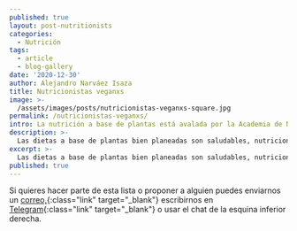 ```yaml
---
published: true
layout: post-nutritionists
categories:
  - Nutrición
tags:
  - article
  - blog-gallery
date: '2020-12-30'
author: Alejandro Narváez Isaza
title: Nutricionistas veganxs
image: >-
  /assets/images/posts/nutricionistas-veganxs-square.jpg
permalink: /nutricionistas-veganxs/
intro: La nutrición a base de plantas está avalada por la Academia de Nutrición y Dietética <i>Academy of Nutrition and Dietetics</i> desde el 2016. las dietas a base de plantas bien planeadas son saludables, nutricionalmente adecuadas y más sostenibles ambientalmente. Sin embargo la mayoría de nutricionistas todavía recomiendan consumir alimentos de origen animal. En esta lista puedes encontrar nutricionistas especializadxs en nutrición a base de plantas en Colombia.
description: >-
  Las dietas a base de plantas bien planeadas son saludables, nutricionalmente adecuadas y más sostenibles ambientalmente. Esta es una lista de nutricionistas veganxs en Colombia.
excerpt: >-
  Las dietas a base de plantas bien planeadas son saludables, nutricionalmente adecuadas y más sostenibles ambientalmente. Esta es una lista de nutricionistas veganxs en Colombia.
published: true
---
```

Si quieres hacer parte de esta lista o proponer a alguien puedes enviarnos un [correo,](mailto:hola@tallerveganista.com){:class="link" target="_blank"} escribirnos en [Telegram](https://t.me/joinchat/J9QQERRxaty5e3lfNBtHdw){:class="link" target="_blank"} o usar el chat de la esquina inferior derecha.
